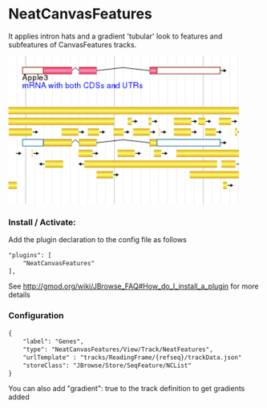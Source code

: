 # NeatCanvasFeatures

It applies intron hats and a gradient 'tubular' look to features and subfeatures of CanvasFeatures tracks.

![](img/example.png?raw=true)


### Install / Activate:

Add the plugin declaration to the config file as follows

    "plugins": [
        "NeatCanvasFeatures"
    ],


See http://gmod.org/wiki/JBrowse_FAQ#How_do_I_install_a_plugin for more details


### Configuration

    {
        "label": "Genes",
        "type": "NeatCanvasFeatures/View/Track/NeatFeatures",
        "urlTemplate" : "tracks/ReadingFrame/{refseq}/trackData.json"
        "storeClass": "JBrowse/Store/SeqFeature/NCList"
    }

You can also add "gradient": true to the track definition to get gradients added

